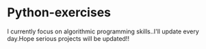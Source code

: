 # Python-exercises
  I currently focus on algorithmic programming skills..I'll update every day.Hope serious projects will be updated!!
